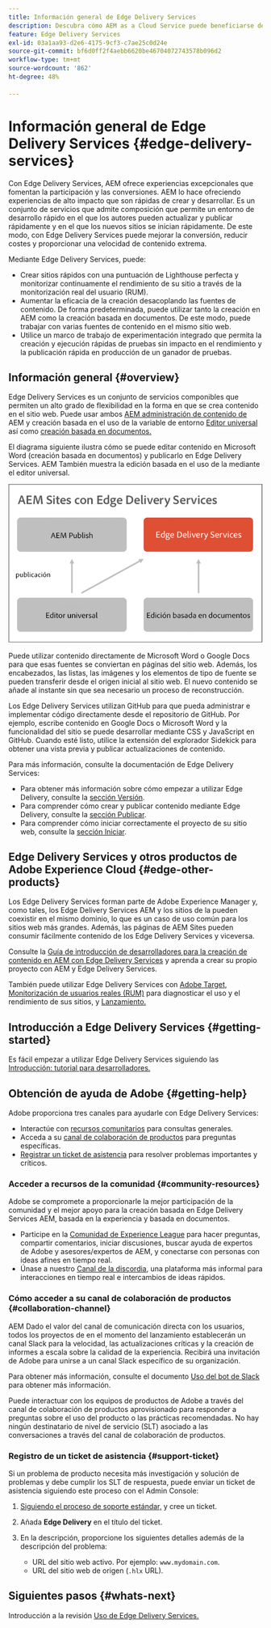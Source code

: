 ```yaml
---
title: Información general de Edge Delivery Services
description: Descubra cómo AEM as a Cloud Service puede beneficiarse del rendimiento y las puntuaciones perfectas de Lighthouse que ofrecen los Edge Delivery Services.
feature: Edge Delivery Services
exl-id: 03a1aa93-d2e6-4175-9cf3-c7ae25c0d24e
source-git-commit: bf6d0ff2f4aebb6620be46704072743578b096d2
workflow-type: tm+mt
source-wordcount: '862'
ht-degree: 48%

---
```



# Información general de Edge Delivery Services {#edge-delivery-services}

Con Edge Delivery Services, AEM ofrece experiencias excepcionales que fomentan la participación y las conversiones. AEM lo hace ofreciendo experiencias de alto impacto que son rápidas de crear y desarrollar. Es un conjunto de servicios que admite composición que permite un entorno de desarrollo rápido en el que los autores pueden actualizar y publicar rápidamente y en el que los nuevos sitios se inician rápidamente. De este modo, con Edge Delivery Services puede mejorar la conversión, reducir costes y proporcionar una velocidad de contenido extrema.

Mediante Edge Delivery Services, puede:

* Crear sitios rápidos con una puntuación de Lighthouse perfecta y monitorizar continuamente el rendimiento de su sitio a través de la monitorización real del usuario (RUM).
* Aumentar la eficacia de la creación desacoplando las fuentes de contenido. De forma predeterminada, puede utilizar tanto la creación en AEM como la creación basada en documentos. De este modo, puede trabajar con varias fuentes de contenido en el mismo sitio web.
* Utilice un marco de trabajo de experimentación integrado que permita la creación y ejecución rápidas de pruebas sin impacto en el rendimiento y la publicación rápida en producción de un ganador de pruebas.

## Información general {#overview}

Edge Delivery Services es un conjunto de servicios componibles que permiten un alto grado de flexibilidad en la forma en que se crea contenido en el sitio web. Puede usar ambos [AEM administración de contenido de](https://experienceleague.adobe.com/docs/experience-manager-cloud-service/content/sites/authoring/getting-started/concepts.html?lang=es) AEM y creación basada en el uso de la variable de entorno [Editor universal](/help/sites-cloud/authoring/universal-editor/authoring.md) así como [creación basada en documentos.](https://www.aem.live/docs/authoring)

El diagrama siguiente ilustra cómo se puede editar contenido en Microsoft Word (creación basada en documentos) y publicarlo en Edge Delivery Services. AEM También muestra la edición basada en el uso de la mediante el editor universal.

![Arquitectura de Edge Delivery](assets/AEM-with-EDS-publishing-simple2.png)

Puede utilizar contenido directamente de Microsoft Word o Google Docs para que esas fuentes se conviertan en páginas del sitio web. Además, los encabezados, las listas, las imágenes y los elementos de tipo de fuente se pueden transferir desde el origen inicial al sitio web. El nuevo contenido se añade al instante sin que sea necesario un proceso de reconstrucción.

Los Edge Delivery Services utilizan GitHub para que pueda administrar e implementar código directamente desde el repositorio de GitHub. Por ejemplo, escribe contenido en Google Docs o Microsoft Word y la funcionalidad del sitio se puede desarrollar mediante CSS y JavaScript en GitHub. Cuando esté listo, utilice la extensión del explorador Sidekick para obtener una vista previa y publicar actualizaciones de contenido.

Para más información, consulte la documentación de Edge Delivery Services:

* Para obtener más información sobre cómo empezar a utilizar Edge Delivery, consulte la [sección Versión](https://www.aem.live/docs/#build).
* Para comprender cómo crear y publicar contenido mediante Edge Delivery, consulte la [sección Publicar](https://www.aem.live/docs/authoring).
* Para comprender cómo iniciar correctamente el proyecto de su sitio web, consulte la [sección Iniciar](https://www.aem.live/docs/#launch).

## Edge Delivery Services y otros productos de Adobe Experience Cloud {#edge-other-products}

Los Edge Delivery Services forman parte de Adobe Experience Manager y, como tales, los Edge Delivery Services AEM y los sitios de la pueden coexistir en el mismo dominio, lo que es un caso de uso común para los sitios web más grandes. Además, las páginas de AEM Sites pueden consumir fácilmente contenido de los Edge Delivery Services y viceversa.

Consulte la [Guía de introducción de desarrolladores para la creación de contenido en AEM con Edge Delivery Services](/help/edge/aem-authoring/edge-dev-getting-started.md) y aprenda a crear su propio proyecto con AEM y Edge Delivery Services.

También puede utilizar Edge Delivery Services con [Adobe Target,](https://www.aem.live/developer/target-integration) [Monitorización de usuarios reales (RUM)](https://www.aem.live/developer/rum) para diagnosticar el uso y el rendimiento de sus sitios, y [Lanzamiento.](https://experienceleague.adobe.com/en/docs/experience-platform/tags/home)

## Introducción a Edge Delivery Services {#getting-started}

Es fácil empezar a utilizar Edge Delivery Services siguiendo las [Introducción: tutorial para desarrolladores.](https://www.aem.live/developer/tutorial)

## Obtención de ayuda de Adobe {#getting-help}

Adobe proporciona tres canales para ayudarle con Edge Delivery Services:

* Interactúe con [recursos comunitarios](#community-resources) para consultas generales.
* Acceda a su [canal de colaboración de productos](#collaboration-channel) para preguntas específicas.
* [Registrar un ticket de asistencia](#support-ticket) para resolver problemas importantes y críticos.

### Acceder a recursos de la comunidad {#community-resources}

Adobe se compromete a proporcionarle la mejor participación de la comunidad y el mejor apoyo para la creación basada en Edge Delivery Services AEM, basada en la experiencia y basada en documentos.

* Participe en la [Comunidad de Experience League](https://adobe.ly/3Q6kTKl) para hacer preguntas, compartir comentarios, iniciar discusiones, buscar ayuda de expertos de Adobe y asesores/expertos de AEM, y conectarse con personas con ideas afines en tiempo real. 
* Únase a nuestro [Canal de la discordia](https://discord.gg/aem-live), una plataforma más informal para interacciones en tiempo real e intercambios de ideas rápidos.

### Cómo acceder a su canal de colaboración de productos {#collaboration-channel}

AEM Dado el valor del canal de comunicación directa con los usuarios, todos los proyectos de en el momento del lanzamiento establecerán un canal Slack para la velocidad, las actualizaciones críticas y la creación de informes a escala sobre la calidad de la experiencia. Recibirá una invitación de Adobe para unirse a un canal Slack específico de su organización.

Para obtener más información, consulte el documento [Uso del bot de Slack](https://www.aem.live/docs/slack) para obtener más información.

Puede interactuar con los equipos de productos de Adobe a través del canal de colaboración de productos aprovisionado para responder a preguntas sobre el uso del producto o las prácticas recomendadas. No hay ningún destinatario de nivel de servicio (SLT) asociado a las conversaciones a través del canal de colaboración de productos.

### Registro de un ticket de asistencia {#support-ticket}

Si un problema de producto necesita más investigación y solución de problemas y debe cumplir los SLT de respuesta, puede enviar un ticket de asistencia siguiendo este proceso con el Admin Console:

1. [Siguiendo el proceso de soporte estándar,](https://experienceleague.adobe.com/?support-tab=home#support) y cree un ticket.
1. Añada **Edge Delivery** en el título del ticket.
1. En la descripción, proporcione los siguientes detalles además de la descripción del problema:

   * URL del sitio web activo. Por ejemplo: `www.mydomain.com`.
   * URL del sitio web de origen (`.hlx` URL).

## Siguientes pasos {#whats-next}

Introducción a la revisión [Uso de Edge Delivery Services.](/help/edge/using.md)
